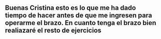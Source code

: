 ## Buenas Cristina esto es lo que me ha dado tiempo de hacer antes de que me ingresen para operarme el brazo. En cuanto tenga el brazo bien realiazaré el resto de ejercicios